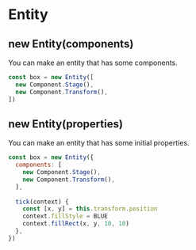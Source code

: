 # Entity

## new Entity(components)

You can make an entity that has some components.

```javascript
const box = new Entity([
  new Component.Stage(),
  new Component.Transform(),
])
```

## new Entity(properties)

You can make an entity that has some initial properties.

```javascript
const box = new Entity({
  components: [
    new Component.Stage(),
    new Component.Transform(),
  ],
  
  tick(context) {
    const [x, y] = this.transform.position
    context.fillStyle = BLUE
    context.fillRect(x, y, 10, 10)
  },
})
```

